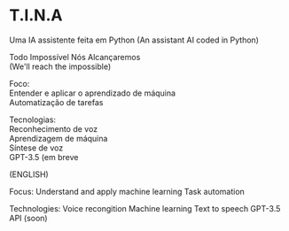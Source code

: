 # T.I.N.A

Uma IA assistente feita em Python
(An assistant AI coded in Python)

Todo Impossível Nós Alcançaremos             
(We'll reach the impossible)




Foco:                                                        
    Entender e aplicar o aprendizado de máquina                    
    Automatização de tarefas                                       
    

Tecnologias:                                                 
    Reconhecimento de voz                                        
    Aprendizagem de máquina                                      
    Síntese de voz                                               
    GPT-3.5 (em breve                                             


(ENGLISH)

Focus:
    Understand and apply machine learning
    Task automation

Technologies:
    Voice recongition
    Machine learning
    Text to speech
    GPT-3.5 API (soon)
    
